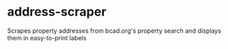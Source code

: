 # address-scraper
Scrapes property addresses from bcad.org's property search and displays them in easy-to-print labels
